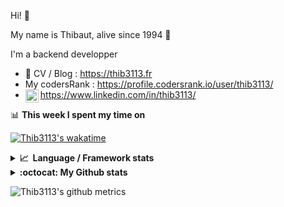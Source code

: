 Hi! 👋

My name is Thibaut, alive since 1994 🍷

I'm a backend developper

-   📝 CV / Blog : https://thib3113.fr
-   My codersRank : https://profile.codersrank.io/user/thib3113/
-   <a href="https://www.linkedin.com/in/thib3113/"><img align="left" alt="Thib3113's Linkedin" width="21px" src="https://img.icons8.com/color/48/linkedin.png" /></a> https://www.linkedin.com/in/thib3113/

📊 **This week I spent my time on**

[![Thib3113's wakatime](https://github-readme-stats.vercel.app/api/wakatime?username=thib3113&layout=default&theme=dracula&langs_count=6&hide_title=true&hide_border=true)](https://wakatime.com/@thib3113)

<details>
  <summary><b>📈&nbsp;&nbsp;Language&nbsp;/&nbsp;Framework stats</b></summary>
  <br/>  
  <a href='https://profile.codersrank.io/user/thib3113/'>
  <img src='http://cr-skills-chart-widget.azurewebsites.net/api/api?username=thib3113&padding=30&skills=php,batchfile,javascript,less,mysql,reactjs,scss,shell,typescript,vue'>
  </a>
</details>

<details>
  <summary><b>:octocat: My Github stats</b></summary>
  <br/>  
  
  <img src="https://github-readme-stats.vercel.app/api?username=thib3113&theme=dracula&show_icons=true&" alt="Thib3113's GitHub stats" />

<!--START_SECTION:activity-->

1. 🗣 Commented on [#7415](https://github.com/pnpm/pnpm/issues/7415#issuecomment-1858799282) in [pnpm/pnpm](https://github.com/pnpm/pnpm)
2. 🚀 Published release [v1.2.1](https://github.com/spailybot/moleculer-auto-openapi/releases/tag/v1.2.1) in [spailybot/moleculer-auto-openapi](https://github.com/spailybot/moleculer-auto-openapi)
3. ❗ Opened issue [#7415](https://github.com/pnpm/pnpm/issues/7415) in [pnpm/pnpm](https://github.com/pnpm/pnpm)
4. 🗣 Commented on [#208](https://github.com/vercel/ms/issues/208#issuecomment-1851180325) in [vercel/ms](https://github.com/vercel/ms)
5. 🎉 Merged PR [#262](https://github.com/thib3113/vban/pull/262) in [thib3113/vban](https://github.com/thib3113/vban)
 <!--END_SECTION:activity-->

</details>

![Thib3113's github metrics](https://gist.githubusercontent.com/thib3113/83a96e16f8bca103f1b0e376186c66ec/raw/github-metrics.svg)
